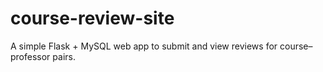 # course-review-site
A simple Flask + MySQL web app to submit and view reviews for course–professor pairs.
